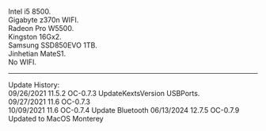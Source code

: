 Intel i5 8500.  
Gigabyte z370n WIFI.  
Radeon Pro W5500.  
Kingston 16Gx2.  
Samsung SSD850EVO 1TB.  
Jinhetian MateS1.  
No WIFI. 

-----------------------------------------------------------------
Update History:   
09/26/2021 11.5.2 OC-0.7.3 UpdateKextsVersion USBPorts.  
09/27/2021 11.6   OC-0.7.3   
10/09/2021 11.6   OC-0.7.4 Update Bluetooth 
06/13/2024 12.7.5 OC-0.7.9 Updated to MacOS Monterey
